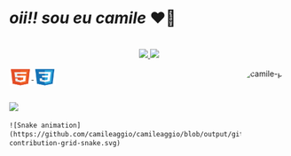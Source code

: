 ## <h1> _oii!! sou eu camile_ ❤️👾 <h1/>
<div align="center">
  <a href="https://github.com/rafaballerini">
  <img height="180em" src="https://github-readme-stats.vercel.app/api?username=camileaggio&show_icons=true&theme=radical&include_all_commits=true&count_private=true"/>
  <img height="80em" src="https://github-readme-stats.vercel.app/api/top-langs/?username=camileaggio&layout=compact&langs_count=7&theme=radical"/>
</div>
<div style="display: inline_block"><br>
 <img align="center" alt="camile-HTML" height="30" width="40" src="https://raw.githubusercontent.com/devicons/devicon/master/icons/html5/html5-original.svg">
  <img align="center" alt="camile-CSS" height="30" width="40" src="https://raw.githubusercontent.com/devicons/devicon/master/icons/css3/css3-original.svg">
  <img align="right" alt="camile-pic" height="150" style="border-radius:50px;" src="https://picrew.me/shareImg/org/202207/1524872_1iUckSqA.png">
</div>

##
 
<div> 
   <a href = "mailto:camileaggio@gmail.com"><img src="https://img.shields.io/badge/-Gmail-%23333?style=for-the-badge&logo=gmail&logoColor=white" target="_blank"></a>
   
    ![Snake animation](https://github.com/camileaggio/camileaggio/blob/output/github-contribution-grid-snake.svg)
    
   <div/>
  
  
